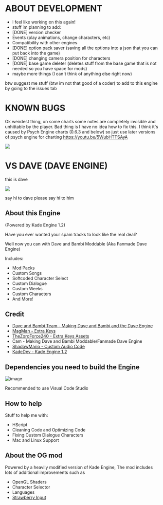 # ABOUT DEVELOPMENT 
- I feel like working on this again!
- stuff im planning to add:
- [DONE] version checker
- Events (play animations, change characters, etc)
- Compatibility with other engines
- [DONE] option pack saver (saving all the options into a json that you can put back into the game) 
- [DONE] changing camera position for characters
- [DONE] base game deleter (deletes stuff from the base game that is not needed so you have space for mods)
- maybe more things (I can't think of anything else right now)

btw suggest me stuff (btw im not that good of a coder) to add to this engine by going to the issues tab

# KNOWN BUGS
Ok weirdest thing, on some charts some notes are completely invisible and unhittable by the player. Bad thing is I have no idea how to fix this.
I think it's caused by Psych Engine charts (0.6.3 and below) so just use later versions of psych engine for charting
https://youtu.be/5WubHTTSAyA

<img src="KadeEngineWitBackground.png">

# VS DAVE (DAVE ENGINE)
this is dave

<img src="https://static.wikia.nocookie.net/fridaynightfunking/images/1/1e/Dave30_Static_Up_Pose.png/revision/latest?cb=20221112223155">

say hi to dave
please say hi to him

## About this Engine
(Powered by Kade Engine 1.2)

Have you ever wanted your spam tracks to look like the real deal?

Well now you can with Dave and Bambi Moddable (Aka Fanmade Dave Engine)

Includes:

- Mod Packs
- Custom Songs
- Softcoded Character Select
- Custom Dialogue 
- Custom Weeks
- Custom Characters
- And More!

## Credit

- [Dave and Bambi Team - Making Dave and Bambi and the Dave Engine](https://gamebanana.com/mods/43201)
- [MagMan - Extra Keys](https://gamebanana.com/members/1684859)
- [TheZoroForce240 - Extra Keys Assets](https://gamebanana.com/members/1708748)
- Cam - Making Dave and Bambi Moddable/Fanmade Dave Engine
- [ShadowMario - Custom Audio Code](https://gamebanana.com/mods/309789)
- [KadeDev - Kade Engine 1.2](https://gamebanana.com/mods/44291)

## Dependencies you need to build the Engine
![image](https://github.com/CamtheKirby/VsDave-Modable/assets/92703353/321ccc06-a418-4220-bb90-fa2b96e61744)

Recommended to use Visual Code Studio

## How to help
Stuff to help me with:

- HScript
- Cleaning Code and Optimizing Code
- Fixing Custom Dialogue Characters
- Mac and Linux Support

## About the OG mod
Powered by a heavily modified version of Kade Engine, The mod includes lots of additional improvements such as
- OpenGL Shaders
- Character Selector
- Languages
- [Strawberry Input](https://github.com/benjaminpants/Funkin-Strawberry)
